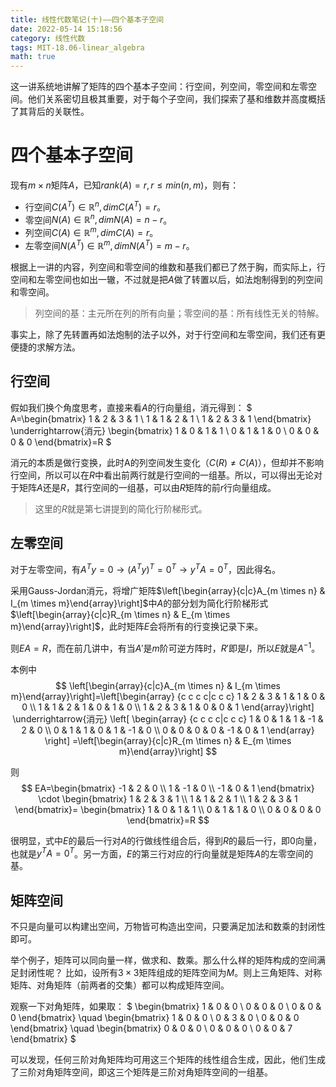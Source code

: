 ```yaml
---
title: 线性代数笔记(十)——四个基本子空间
date: 2022-05-14 15:18:56
category: 线性代数
tags: MIT-18.06-linear_algebra
math: true
---
```


这一讲系统地讲解了矩阵的四个基本子空间：行空间，列空间，零空间和左零空间。他们关系密切且极其重要，对于每个子空间，我们探索了基和维数并高度概括了其背后的关联性。

<!--more-->

# 四个基本子空间
现有$m \times n$矩阵$A$，已知$rank(A)=r, r\le min(n,m)$，则有：
* 行空间$C(A^T) \in \mathbb{R}^n, dim C(A^T)=r$。
* 零空间$N(A) \in \mathbb{R}^n, dim N(A)=n-r$。
* 列空间$C(A) \in \mathbb{R}^m, dim C(A)=r$。
* 左零空间$N(A^T) \in \mathbb{R}^m, dim N(A^T)=m-r$。

根据上一讲的内容，列空间和零空间的维数和基我们都已了然于胸，而实际上，行空间和左零空间也如出一辙，不过就是把$A$做了转置以后，如法炮制得到的列空间和零空间。

> 列空间的基：主元所在列的所有向量；零空间的基：所有线性无关的特解。

事实上，除了先转置再如法炮制的法子以外，对于行空间和左零空间，我们还有更便捷的求解方法。

## 行空间
假如我们换个角度思考，直接来看$A$的行向量组，消元得到：
$
A=\begin{bmatrix}
1 & 2 & 3 & 1 
\\ 1 & 1 & 2 & 1 
\\ 1 & 2 & 3 & 1 
\end{bmatrix}
\underrightarrow{消元}
\begin{bmatrix}
1 & 0 & 1 & 1 
\\ 0 & 1 & 1 & 0
\\ 0 & 0 & 0 & 0
\end{bmatrix}=R
$

消元的本质是做行变换，此时A的列空间发生变化（$C(R) \neq C(A)$），但却并不影响行空间，所以可以在$R$中看出前两行就是行空间的一组基。所以，可以得出无论对于矩阵$A$还是$R$，其行空间的一组基，可以由$R$矩阵的前$r$行向量组成。

> 这里的$R$就是第七讲提到的简化行阶梯形式。

## 左零空间
对于左零空间，有$A^Ty=0 \rightarrow (A^Ty)^T=0^T\rightarrow y^TA=0^T$，因此得名。

采用Gauss-Jordan消元，将增广矩阵$\left[\begin{array}{c|c}A_{m \times n} & I_{m \times m}\end{array}\right]$中$A$的部分划为简化行阶梯形式$\left[\begin{array}{c|c}R_{m \times n} & E_{m \times m}\end{array}\right]$，此时矩阵$E$会将所有的行变换记录下来。

则$EA=R$，而在前几讲中，有当$A'$是$m$阶可逆方阵时，$R'$即是$I$，所以$E$就是$A^{-1}$。

本例中
$$
\left[\begin{array}{c|c}A_{m \times n} & I_{m \times m}\end{array}\right]=\left[\begin{array}
{c c c c|c c c}
1 & 2 & 3 & 1 & 1 & 0 & 0 
\\ 1 & 1 & 2 & 1 & 0 & 1 & 0 
\\ 1 & 2 & 3 & 1 & 0 & 0 & 1
\end{array}\right]
\underrightarrow{消元}
\left[
\begin{array}
{c c c c|c c c}
1 & 0 & 1 & 1 & -1 & 2 & 0 
\\ 0 & 1 & 1 & 0 & 1 & -1 & 0 
\\ 0 & 0 & 0 & 0 & -1 & 0 & 1 
\end{array}
\right]
=\left[\begin{array}{c|c}R_{m \times n} & E_{m \times m}\end{array}\right]
$$

则
$$
EA=\begin{bmatrix}
-1 & 2  & 0 
\\ 1  & -1 & 0 
\\ -1 & 0  & 1 
\end{bmatrix}
\cdot
\begin{bmatrix}
1 & 2 & 3 & 1 
\\ 1 & 1 & 2 & 1 
\\ 1 & 2 & 3 & 1
\end{bmatrix}=
\begin{bmatrix}
1 & 0 & 1 & 1 
\\ 0 & 1 & 1 & 0 
\\ 0 & 0 & 0 & 0 
\end{bmatrix}=R
$$


很明显，式中$E$的最后一行对$A$的行做线性组合后，得到$R$的最后一行，即$0$向量，也就是$y^TA=0^T$。另一方面，$E$的第三行对应的行向量就是矩阵$A$的左零空间的基。

## 矩阵空间
不只是向量可以构建出空间，万物皆可构造出空间，只要满足加法和数乘的封闭性即可。

举个例子，矩阵可以同向量一样，做求和、数乘。那么什么样的矩阵构成的空间满足封闭性呢？
比如，设所有$3 \times 3$矩阵组成的矩阵空间为$M$。则上三角矩阵、对称矩阵、对角矩阵（前两者的交集）都可以构成矩阵空间。

观察一下对角矩阵，如果取：
$
\begin{bmatrix}
1 & 0 & 0 
\\ 0 & 0 & 0 
\\ 0 & 0 & 0 
\end{bmatrix} \quad
\begin{bmatrix}
1 & 0 & 0 
\\ 0 & 3 & 0 
\\ 0 & 0 & 0 
\end{bmatrix} \quad
\begin{bmatrix}
0 & 0 & 0 
\\ 0 & 0 & 0 
\\ 0 & 0 & 7 
\end{bmatrix}
$

可以发现，任何三阶对角矩阵均可用这三个矩阵的线性组合生成，因此，他们生成了三阶对角矩阵空间，即这三个矩阵是三阶对角矩阵空间的一组基。